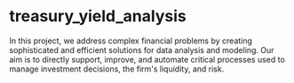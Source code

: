 # treasury_yield_analysis
In this project, we address complex financial problems by creating sophisticated and efficient solutions for data analysis and modeling. Our aim is to directly support, improve, and automate critical processes used to manage investment decisions, the firm's liquidity, and risk.
